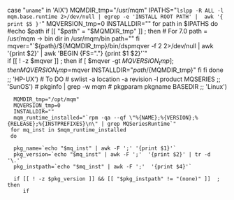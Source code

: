

case "`uname`" in
  'AIX')
	  MQMDIR_tmp="/usr/mqm"
	  IPATHS="`lslpp -R ALL -l mqm.base.runtime 2>/dev/null | egrep -e 'INSTALL ROOT PATH' |  awk '{ print $5 }'`"
	  MQVERSION_tmp=0
	  INSTALLDIR=""
	  for path in $IPATHS
	  do 
		#echo $path
      if [[ "$path" = "$MQMDIR_tmp" ]] ; then 
         # For 7.0 path = /usr/mqm ->  bin dir in /usr/mqm/bin
         path=""
      fi
		mqver="`${path}/${MQMDIR_tmp}/bin/dspmqver -f 2 2>/dev/null | awk '{print $2}' | awk 'BEGIN {FS=\".\"} {print $1 $2}'`"       
      if [[ ! -z $mqver ]] ; then
         if [ $mqver -gt $MQVERSION_tmp ] ; then
            MQVERSION_tmp=$mqver
            INSTALLDIR="${path}/${MQMDIR_tmp}"
         fi
		fi
	  done 
	  ;;
  'HP-UX')
	  # To DO
	  # swlist -a location -a revision -l product MQSERIES 
	  ;;  
  'SunOS')
	  # pkginfo | grep -w mqm
	  # pkgparam pkgname BASEDIR
	  ;;
  'Linux')

  	  MQMDIR_tmp="/opt/mqm"
	  MQVERSION_tmp=0
	  INSTALLDIR=""
	  mqm_runtime_installed="`rpm -qa --qf \"%{NAME};%{VERSION};%{RELEASE};%{INSTPREFIXES}\n\" | grep MQSeriesRuntime`"
     for mq_inst in $mqm_runtime_installed
     do
   
      pkg_name=`echo "$mq_inst" | awk -F ';' '{print $1}'`
      pkg_version=`echo "$mq_inst" | awk -F ';'  '{print $2}' | tr -d '\.'`
      pkg_instpath=`echo "$mq_inst" | awk -F ';'  '{print $4}'`
      
      if [[ ! -z $pkg_version ]] && [[ "$pkg_instpath" != "(none)" ]]  ; then
         if
